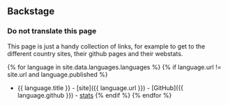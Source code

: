 ## Backstage

### Do not translate this page ###

This page is just a handy collection of links, for example to get to the different country sites, their github pages and their webstats.

{% for language in site.data.languages.languages %}
{% if language.url != site.url and language.published %}
* {{ language.title }} - [site]({{ language.url }}) - [GitHub]({{ language.github }}) - [stats](language.stats)
{% endif %}
{% endfor %}